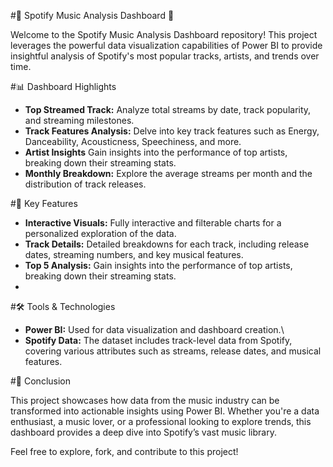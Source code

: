 #🎵 Spotify Music Analysis Dashboard 🎵

Welcome to the Spotify Music Analysis Dashboard repository! This project leverages the powerful data visualization capabilities of Power BI to provide insightful analysis of Spotify's most popular tracks, artists, and trends over time.

#📊 Dashboard Highlights

- **Top Streamed Track:** Analyze total streams by date, track popularity, and streaming milestones.
- **Track Features Analysis:** Delve into key track features such as Energy, Danceability, Acousticness, Speechiness, and more.
- **Artist Insights** Gain insights into the performance of top artists, breaking down their streaming stats.
- **Monthly Breakdown:** Explore the average streams per month and the distribution of track releases.
  
#🚀 Key Features
- **Interactive Visuals:** Fully interactive and filterable charts for a personalized exploration of the data.
- **Track Details:** Detailed breakdowns for each track, including release dates, streaming numbers, and key musical features.
- **Top 5 Analysis:** Gain insights into the performance of top artists, breaking down their streaming stats.
- 
#🛠️ Tools & Technologies

- **Power BI:** Used for data visualization and dashboard creation.\
- **Spotify Data:** The dataset includes track-level data from Spotify, covering various attributes such as streams, release dates, and musical features.

#🎯 Conclusion

This project showcases how data from the music industry can be transformed into actionable insights using Power BI. Whether you're a data enthusiast, a music lover, or a professional looking to explore trends, this dashboard provides a deep dive into Spotify’s vast music library.

Feel free to explore, fork, and contribute to this project!
